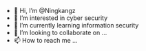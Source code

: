 - 👋 Hi, I’m @Ningkangz
- 👀 I’m interested in cyber security
- 🌱 I’m currently learning information security
- 💞️ I’m looking to collaborate on ...
- 📫 How to reach me ...

<!---
Ningkangz/Ningkangz is a ✨ special ✨ repository because its `README.md` (this file) appears on your GitHub profile.
You can click the Preview link to take a look at your changes.
--->
